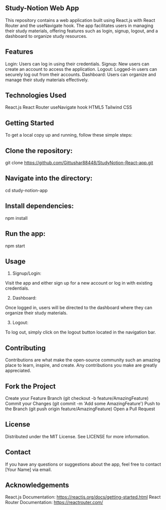 
## Study-Notion Web App

This repository contains a web application built using React.js with React Router and the useNavigate hook. 
The app facilitates users in managing their study materials, offering features such as login, signup, logout, 
and a dashboard to organize study resources.

## Features
Login: Users can log in using their credentials.
Signup: New users can create an account to access the application.
Logout: Logged-in users can securely log out from their accounts.
Dashboard: Users can organize and manage their study materials effectively.

## Technologies Used
React.js
React Router
useNavigate hook
HTML5
Tailwind CSS

## Getting Started
To get a local copy up and running, follow these simple steps:

## Clone the repository:

git clone https://github.com/Gittushar88448/StudyNotion-React-app.git

## Navigate into the directory:

cd study-notion-app

## Install dependencies:

npm install

## Run the app:

npm start

## Usage

1. Signup/Login:

Visit the app and either sign up for a new account or log in with existing credentials.

2. Dashboard:

Once logged in, users will be directed to the dashboard where they can organize their study materials.

3. Logout:

To log out, simply click on the logout button located in the navigation bar.

## Contributing
Contributions are what make the open-source community such an amazing place to learn, inspire, and create. Any contributions you make are greatly appreciated.

## Fork the Project

Create your Feature Branch (git checkout -b feature/AmazingFeature)
Commit your Changes (git commit -m 'Add some AmazingFeature')
Push to the Branch (git push origin feature/AmazingFeature)
Open a Pull Request

## License
Distributed under the MIT License. See LICENSE for more information.

## Contact
If you have any questions or suggestions about the app, feel free to contact [Your Name] via email.

## Acknowledgements
React.js Documentation: https://reactjs.org/docs/getting-started.html
React Router Documentation: https://reactrouter.com/